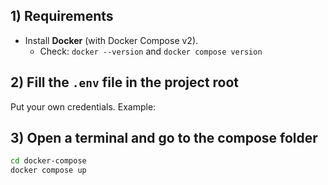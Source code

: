 ## 1) Requirements
- Install **Docker** (with Docker Compose v2).
    - Check: `docker --version` and `docker compose version`

## 2) Fill the `.env` file in the project root
Put your own credentials. Example:

## 3) Open a terminal and go to the compose folder
```bash
cd docker-compose
docker compose up
